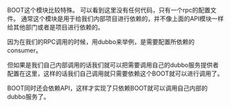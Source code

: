 BOOT这个模块比较特殊。
可以看到这里没有任何代码，只有一个rpc的配置文件。
通常这个模块是用于给我们内部项目进行依赖的，并不像上面的API模块一样给其他部门或者是项目进行依赖的。

因为在我们的RPC调用的时候，用dubbo来举例，是需要配置所依赖的consumer。

但如果是我们自己内部调用的话我们就可以把需要调用自己的dubbo服务提供者配置在这里，这样的话我们自己调用就只需要依赖这个BOOT就可以进行调用了。

BOOT同时还会依赖API，这样才实现了只依赖BOOT就可以调用自己内部的dubbo服务了。